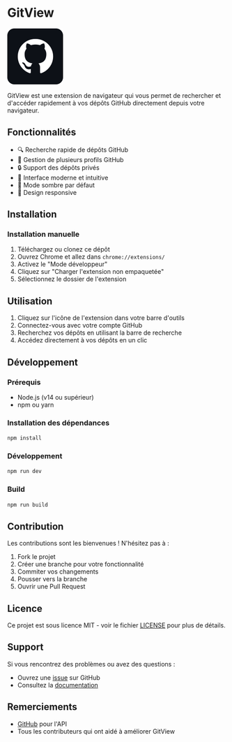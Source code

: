 # GitView

![GitView Logo](icons/icon-128.png)

GitView est une extension de navigateur qui vous permet de rechercher et d'accéder rapidement à vos dépôts GitHub directement depuis votre navigateur.

## Fonctionnalités

- 🔍 Recherche rapide de dépôts GitHub
- 👥 Gestion de plusieurs profils GitHub
- 🔒 Support des dépôts privés
- 🎨 Interface moderne et intuitive
- 🌙 Mode sombre par défaut
- 📱 Design responsive

## Installation

### Installation manuelle
1. Téléchargez ou clonez ce dépôt
2. Ouvrez Chrome et allez dans `chrome://extensions/`
3. Activez le "Mode développeur"
4. Cliquez sur "Charger l'extension non empaquetée"
5. Sélectionnez le dossier de l'extension

## Utilisation

1. Cliquez sur l'icône de l'extension dans votre barre d'outils
2. Connectez-vous avec votre compte GitHub
3. Recherchez vos dépôts en utilisant la barre de recherche
4. Accédez directement à vos dépôts en un clic

## Développement

### Prérequis
- Node.js (v14 ou supérieur)
- npm ou yarn

### Installation des dépendances
```bash
npm install
```

### Développement
```bash
npm run dev
```

### Build
```bash
npm run build
```

## Contribution

Les contributions sont les bienvenues ! N'hésitez pas à :
1. Fork le projet
2. Créer une branche pour votre fonctionnalité
3. Commiter vos changements
4. Pousser vers la branche
5. Ouvrir une Pull Request

## Licence

Ce projet est sous licence MIT - voir le fichier [LICENSE](LICENSE) pour plus de détails.

## Support

Si vous rencontrez des problèmes ou avez des questions :
- Ouvrez une [issue](https://github.com/DelsarteDorian/gitview/issues) sur GitHub
- Consultez la [documentation](https://github.com/DelsarteDorian/gitview/wiki)

## Remerciements

- [GitHub](https://github.com) pour l'API
- Tous les contributeurs qui ont aidé à améliorer GitView 
